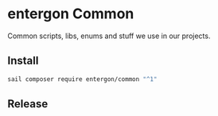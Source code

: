 # entergon Common

Common scripts, libs, enums and stuff we use in our projects.

## Install

```bash
sail composer require entergon/common "^1"
```

## Release
